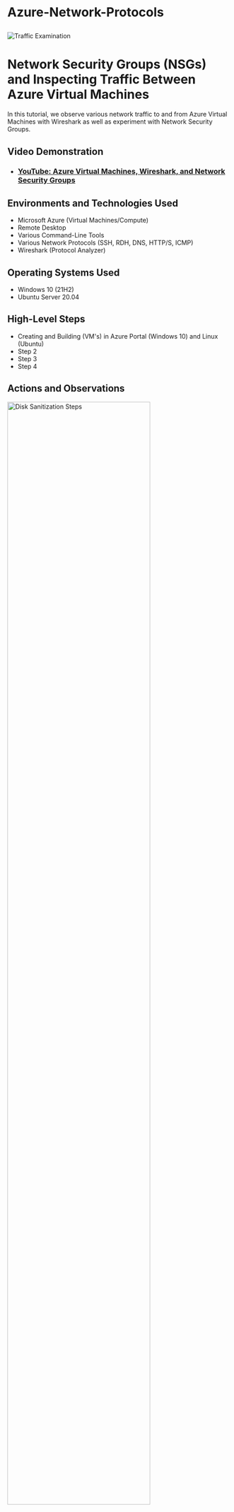 # Azure-Network-Protocols<p align="center">
<img src="https://i.imgur.com/Ua7udoS.png" alt="Traffic Examination"/>
</p>

<h1>Network Security Groups (NSGs) and Inspecting Traffic Between Azure Virtual Machines</h1>
In this tutorial, we observe various network traffic to and from Azure Virtual Machines with Wireshark as well as experiment with Network Security Groups. <br />


<h2>Video Demonstration</h2>

- ### [YouTube: Azure Virtual Machines, Wireshark, and Network Security Groups](https://www.youtube.com)

<h2>Environments and Technologies Used</h2>

- Microsoft Azure (Virtual Machines/Compute)
- Remote Desktop
- Various Command-Line Tools
- Various Network Protocols (SSH, RDH, DNS, HTTP/S, ICMP)
- Wireshark (Protocol Analyzer)

<h2>Operating Systems Used </h2>

- Windows 10 (21H2)
- Ubuntu Server 20.04

<h2>High-Level Steps</h2>

- Creating and Building (VM's) in Azure Portal (Windows 10) and Linux (Ubuntu)
- Step 2
- Step 3
- Step 4

<h2>Actions and Observations</h2>

<p>
<img src="https://i.imgur.com/wspvaJT.png" height="80%" width="80%" alt="Disk Sanitization Steps"/>
</p>
<p>
In this tutorial, were going to be performing some activities on the network between the 2 "Virtual Machines" (VM's) that we're going to create in "Azure Portal" in which will be a "Windows" and "Linux" (Ubuntu) Virtual Machines (VM'S). We are also going to be working with "Azure Network Security Groups" which are "Firewalls" in Azure. Each "Virtual Machine" has it's own "Network Security Group" and were going to test and play with it a bit. The software and tools that were going to be using is "Wireshark" which is a (protocol analyzer), this let's us see the actual raw traffic that's being transmitted between the 2 "Virtual Machines" (VM'S). Were also going to be using a bunch of random "Command Line" tools to generate traffic between the 2 "Virtual Machines" (VM's). So, first we need to log into the "Azure Portal" at (portal.azure.com) so that we can get started with this tutorial.
</p>
<br />

<p>
<img src="https://i.imgur.com/2YVAvx3.png" height="80%" width="80%" alt="Disk Sanitization Steps"/>
</p>
<p>

<p>
<img src="https://i.imgur.com/NEciWuZ.png" height="80%" width="80%" alt="Disk Sanitization Steps"/>
</p>
<p>
First, we need to create a "Resource Group" so click on the "Resource Group" icon to create.
</p>
<br />

<p>
<img src="https://i.imgur.com/Z7roQc7.png" height="80%" width="80%" alt="Disk Sanitization Steps"/>
</p>
<p>
So we can type in a "Resource Group" name here and then click on "Review and Create" to create our "Resource Group".
</p>
<br />


